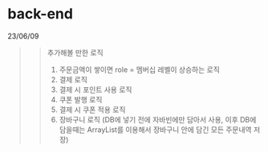 # back-end

23/06/09
>> 추가해볼 만한 로직
>> 1. 주문금액이 쌓이면 role = 멤버십 레벨이 상승하는 로직
>> 2. 결제 로직
>> 3. 결제 시 포인트 사용 로직
>> 4. 쿠폰 발행 로직
>> 5. 결제 시 쿠폰 적용 로직
>> 6. 장바구니 로직 (DB에 넣기 전에 자바빈에만 담아서 사용, 이후 DB에 담을때는 ArrayList를 이용해서 장바구니 안에 담긴 모든 주문내역 저장)
